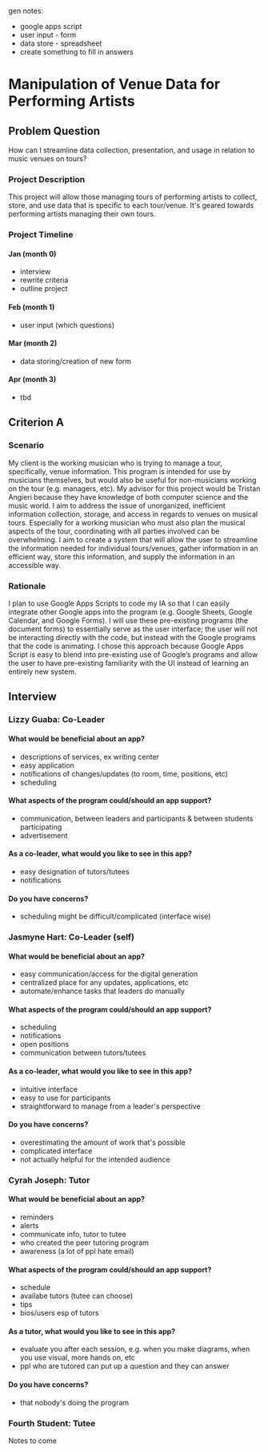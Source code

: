 gen notes:
* google apps script
* user input - form
* data store - spreadsheet
* create something to fill in answers

# Manipulation of Venue Data for Performing Artists

## Problem Question
How can I streamline data collection, presentation, and usage in relation to music venues on tours?

### Project Description
This project will allow those managing tours of performing artists to collect, store, and use data that is specific to each tour/venue. It's geared towards performing artists managing their own tours. 

### Project Timeline

#### Jan  (month 0)
* interview
* rewrite criteria
* outline project

#### Feb  (month 1)
* user input (which questions)

#### Mar  (month 2)
* data storing/creation of new form

#### Apr  (month 3)
* tbd

## Criterion A

### Scenario
My client is the working musician who is trying to manage a tour, specifically, venue information. This program is intended for use by musicians themselves, but would also be useful for non-musicians working on the tour (e.g. managers, etc). My advisor for this project would be Tristan Angieri because they have knowledge of both computer science and the music world. I aim to address the issue of unorganized, inefficient information collection, storage, and access in regards to venues on musical tours. Especially for a working musician who must also plan the musical aspects of the tour, coordinating with all parties involved can be overwhelming. I aim to create a system that will allow the user to streamline the information needed for individual tours/venues, gather information in an efficient way, store this information, and supply the information in an accessible way. 

### Rationale
I plan to use Google Apps Scripts to code my IA so that I can easily integrate other Google apps into the program (e.g. Google Sheets, Google Calendar, and Google Forms). I will use these pre-existing programs (the document forms) to essentially serve as the user interface; the user will not be interacting directly with the code, but instead with the Google programs that the code is animating. I chose this approach because Google Apps Script is easy to blend into pre-existing use of Google’s programs and allow the user to have pre-existing familiarity with the UI instead of learning an entirely new system. 

## Interview

### Lizzy Guaba: Co-Leader

#### What would be beneficial about an app?
* descriptions of services, ex writing center
* easy application
* notifications of changes/updates (to room, time, positions, etc)
* scheduling

#### What aspects of the program could/should an app support?
* communication, between leaders and participants & between students participating
* advertisement

#### As a co-leader, what would you like to see in this app?
* easy designation of tutors/tutees
* notifications

#### Do you have concerns?
* scheduling might be difficult/complicated (interface wise)

### Jasmyne Hart: Co-Leader (self)

#### What would be beneficial about an app?
* easy communication/access for the digital generation
* centralized place for any updates, applications, etc
* automate/enhance tasks that leaders do manually

#### What aspects of the program could/should an app support?
* scheduling
* notifications
* open positions
* communication between tutors/tutees

#### As a co-leader, what would you like to see in this app?
* intuitive interface
* easy to use for participants
* straightforward to manage from a leader's perspective

#### Do you have concerns?
* overestimating the amount of work that's possible
* complicated interface
* not actually helpful for the intended audience

### Cyrah Joseph: Tutor

#### What would be beneficial about an app?
* reminders
* alerts
* communicate info, tutor to tutee
* who created the peer tutoring program
* awareness (a lot of ppl hate email)

#### What aspects of the program could/should an app support?
* schedule
* availabe tutors (tutee can choose)
* tips
* bios/users esp of tutors

#### As a tutor, what would you like to see in this app?
* evaluate you after each session, e.g. when you make diagrams, when you use visual, more hands on, etc
* ppl who are tutored can put up a question and they can answer 

#### Do you have concerns?
* that nobody's doing the program

### Fourth Student: Tutee

Notes to come
